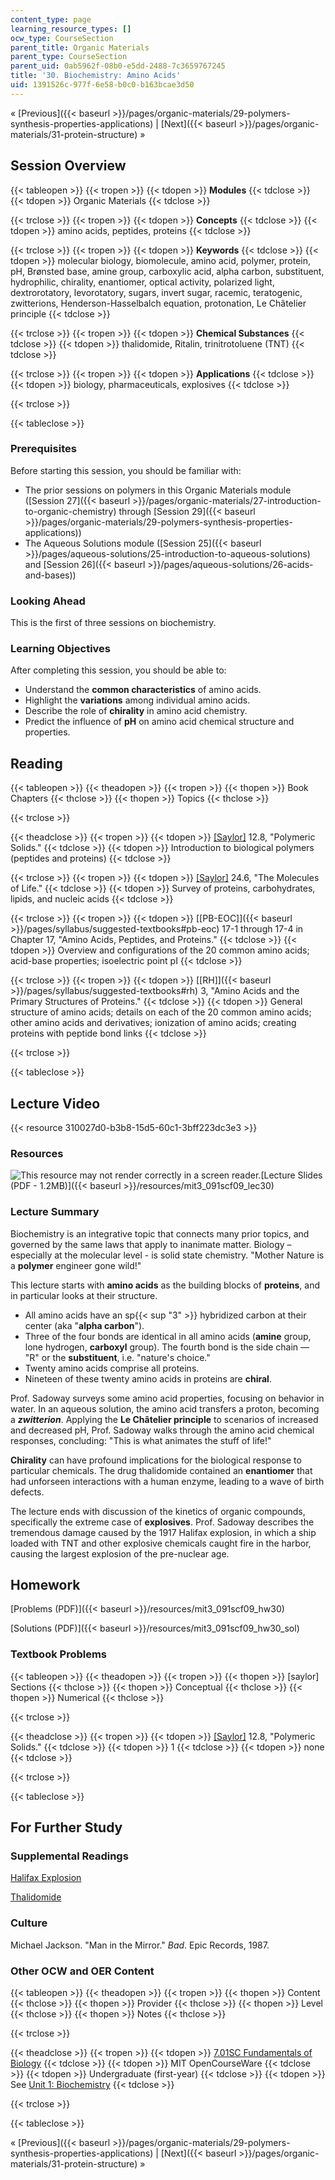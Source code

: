 ```yaml
---
content_type: page
learning_resource_types: []
ocw_type: CourseSection
parent_title: Organic Materials
parent_type: CourseSection
parent_uid: 0ab5962f-08b0-e5dd-2488-7c3659767245
title: '30. Biochemistry: Amino Acids'
uid: 1391526c-977f-6e58-b0c0-b163bcae3d50
---
```


« [Previous]({{< baseurl >}}/pages/organic-materials/29-polymers-synthesis-properties-applications) | [Next]({{< baseurl >}}/pages/organic-materials/31-protein-structure) »

Session Overview
----------------

{{< tableopen >}}
{{< tropen >}}
{{< tdopen >}}
**Modules**
{{< tdclose >}}
{{< tdopen >}}
Organic Materials
{{< tdclose >}}

{{< trclose >}}
{{< tropen >}}
{{< tdopen >}}
**Concepts**
{{< tdclose >}}
{{< tdopen >}}
amino acids, peptides, proteins
{{< tdclose >}}

{{< trclose >}}
{{< tropen >}}
{{< tdopen >}}
**Keywords**
{{< tdclose >}}
{{< tdopen >}}
molecular biology, biomolecule, amino acid, polymer, protein, pH, Brønsted base, amine group, carboxylic acid, alpha carbon, substituent, hydrophilic, chirality, enantiomer, optical activity, polarized light, dextrorotatory, levorotatory, sugars, invert sugar, racemic, teratogenic, zwitterions, Henderson-Hasselbalch equation, protonation, Le Châtelier principle
{{< tdclose >}}

{{< trclose >}}
{{< tropen >}}
{{< tdopen >}}
**Chemical Substances**
{{< tdclose >}}
{{< tdopen >}}
thalidomide, Ritalin, trinitrotoluene (TNT)
{{< tdclose >}}

{{< trclose >}}
{{< tropen >}}
{{< tdopen >}}
**Applications**
{{< tdclose >}}
{{< tdopen >}}
biology, pharmaceuticals, explosives
{{< tdclose >}}

{{< trclose >}}

{{< tableclose >}}

### Prerequisites

Before starting this session, you should be familiar with:

*   The prior sessions on polymers in this Organic Materials module ([Session 27]({{< baseurl >}}/pages/organic-materials/27-introduction-to-organic-chemistry) through [Session 29]({{< baseurl >}}/pages/organic-materials/29-polymers-synthesis-properties-applications))
*   The Aqueous Solutions module ([Session 25]({{< baseurl >}}/pages/aqueous-solutions/25-introduction-to-aqueous-solutions) and [Session 26]({{< baseurl >}}/pages/aqueous-solutions/26-acids-and-bases))

### Looking Ahead

This is the first of three sessions on biochemistry.

### Learning Objectives

After completing this session, you should be able to:

*   Understand the **common characteristics** of amino acids.
*   Highlight the **variations** among individual amino acids.
*   Describe the role of **chirality** in amino acid chemistry.
*   Predict the influence of **pH** on amino acid chemical structure and properties.

Reading
-------

{{< tableopen >}}
{{< theadopen >}}
{{< tropen >}}
{{< thopen >}}
Book Chapters
{{< thclose >}}
{{< thopen >}}
Topics
{{< thclose >}}

{{< trclose >}}

{{< theadclose >}}
{{< tropen >}}
{{< tdopen >}}
[\[Saylor\]](https://saylordotorg.github.io/text_general-chemistry-principles-patterns-and-applications-v1.0/s16-08-polymeric-solids.html) 12.8, "Polymeric Solids."
{{< tdclose >}}
{{< tdopen >}}
Introduction to biological polymers (peptides and proteins)
{{< tdclose >}}

{{< trclose >}}
{{< tropen >}}
{{< tdopen >}}
[\[Saylor\]](https://saylordotorg.github.io/text_general-chemistry-principles-patterns-and-applications-v1.0/s28-06-the-molecules-of-life.html) 24.6, "The Molecules of Life."
{{< tdclose >}}
{{< tdopen >}}
Survey of proteins, carbohydrates, lipids, and nucleic acids
{{< tdclose >}}

{{< trclose >}}
{{< tropen >}}
{{< tdopen >}}
[\[PB-EOC\]]({{< baseurl >}}/pages/syllabus/suggested-textbooks#pb-eoc) 17-1 through 17-4 in Chapter 17, "Amino Acids, Peptides, and Proteins."
{{< tdclose >}}
{{< tdopen >}}
Overview and configurations of the 20 common amino acids; acid-base properties; isoelectric point pI
{{< tdclose >}}

{{< trclose >}}
{{< tropen >}}
{{< tdopen >}}
[\[RH\]]({{< baseurl >}}/pages/syllabus/suggested-textbooks#rh) 3, "Amino Acids and the Primary Structures of Proteins."
{{< tdclose >}}
{{< tdopen >}}
General structure of amino acids; details on each of the 20 common amino acids; other amino acids and derivatives; ionization of amino acids; creating proteins with peptide bond links
{{< tdclose >}}

{{< trclose >}}

{{< tableclose >}}

Lecture Video
-------------

{{< resource 310027d0-b3b8-15d5-60c1-3bff223dc3e3 >}}

### Resources

![This resource may not render correctly in a screen reader.](/images/inacessible.gif)[Lecture Slides (PDF - 1.2MB)]({{< baseurl >}}/resources/mit3_091scf09_lec30)

### Lecture Summary

Biochemistry is an integrative topic that connects many prior topics, and governed by the same laws that apply to inanimate matter. Biology – especially at the molecular level - is solid state chemistry. "Mother Nature is a **polymer** engineer gone wild!"

This lecture starts with **amino acids** as the building blocks of **proteins**, and in particular looks at their structure.

*   All amino acids have an sp{{< sup "3" >}} hybridized carbon at their center (aka "**alpha carbon**").
*   Three of the four bonds are identical in all amino acids (**amine** group, lone hydrogen, **carboxyl** group). The fourth bond is the side chain — "R" or the **substituent**, i.e. "nature's choice."
*   Twenty amino acids comprise all proteins.
*   Nineteen of these twenty amino acids in proteins are **chiral**.

Prof. Sadoway surveys some amino acid properties, focusing on behavior in water. In an aqueous solution, the amino acid transfers a proton, becoming a **_zwitterion_**. Applying the **Le Châtelier principle** to scenarios of increased and decreased pH, Prof. Sadoway walks through the amino acid chemical responses, concluding: "This is what animates the stuff of life!"

**Chirality** can have profound implications for the biological response to particular chemicals. The drug thalidomide contained an **enantiomer** that had unforseen interactions with a human enzyme, leading to a wave of birth defects.

The lecture ends with discussion of the kinetics of organic compounds, specifically the extreme case of **explosives**. Prof. Sadoway describes the tremendous damage caused by the 1917 Halifax explosion, in which a ship loaded with TNT and other explosive chemicals caught fire in the harbor, causing the largest explosion of the pre-nuclear age.

Homework
--------

[Problems (PDF)]({{< baseurl >}}/resources/mit3_091scf09_hw30)

[Solutions (PDF)]({{< baseurl >}}/resources/mit3_091scf09_hw30_sol)

### Textbook Problems

{{< tableopen >}}
{{< theadopen >}}
{{< tropen >}}
{{< thopen >}}
\[saylor\] Sections
{{< thclose >}}
{{< thopen >}}
Conceptual
{{< thclose >}}
{{< thopen >}}
Numerical
{{< thclose >}}

{{< trclose >}}

{{< theadclose >}}
{{< tropen >}}
{{< tdopen >}}
[\[Saylor\]](https://saylordotorg.github.io/text_general-chemistry-principles-patterns-and-applications-v1.0/s16-08-polymeric-solids.html) 12.8, "Polymeric Solids."
{{< tdclose >}}
{{< tdopen >}}
1
{{< tdclose >}}
{{< tdopen >}}
none
{{< tdclose >}}

{{< trclose >}}

{{< tableclose >}}

For Further Study
-----------------

### Supplemental Readings

[Halifax Explosion](http://en.wikipedia.org/wiki/Halifax_explosion)

[Thalidomide](http://en.wikipedia.org/wiki/Thalidomide)

### Culture

Michael Jackson. "Man in the Mirror." _Bad_. Epic Records, 1987.

### Other OCW and OER Content

{{< tableopen >}}
{{< theadopen >}}
{{< tropen >}}
{{< thopen >}}
Content
{{< thclose >}}
{{< thopen >}}
Provider
{{< thclose >}}
{{< thopen >}}
Level
{{< thclose >}}
{{< thopen >}}
Notes
{{< thclose >}}

{{< trclose >}}

{{< theadclose >}}
{{< tropen >}}
{{< tdopen >}}
[7.01SC Fundamentals of Biology](/courses/7-01sc-fundamentals-of-biology-fall-2011)
{{< tdclose >}}
{{< tdopen >}}
MIT OpenCourseWare
{{< tdclose >}}
{{< tdopen >}}
Undergraduate (first-year)
{{< tdclose >}}
{{< tdopen >}}
See [Unit 1: Biochemistry](/courses/7-01sc-fundamentals-of-biology-fall-2011/pages/biochemistry)
{{< tdclose >}}

{{< trclose >}}

{{< tableclose >}}

« [Previous]({{< baseurl >}}/pages/organic-materials/29-polymers-synthesis-properties-applications) | [Next]({{< baseurl >}}/pages/organic-materials/31-protein-structure) »